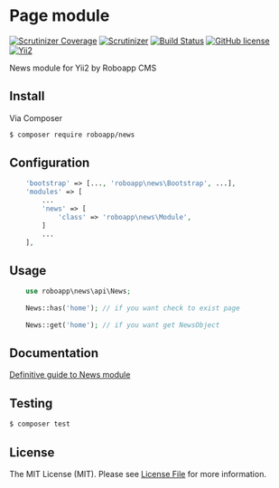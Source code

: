 # Page module
[![Scrutinizer Coverage](https://img.shields.io/scrutinizer/coverage/g/roboapp/news.svg?style=flat-square)](https://scrutinizer-ci.com/g/roboapp/news/?branch=master) [![Scrutinizer](https://img.shields.io/scrutinizer/g/roboapp/news.svg?style=flat-square)](https://scrutinizer-ci.com/g/roboapp/news/?branch=master) [![Build Status](https://img.shields.io/travis/roboapp/news/master.svg?style=flat-square)](https://travis-ci.org/roboapp/news) [![GitHub license](https://img.shields.io/badge/license-MIT-blue.svg?style=flat-square)](https://raw.githubusercontent.com/roboapp/news/master/LICENSE) [![Yii2](https://img.shields.io/badge/Powered_by-Yii_Framework-green.svg?style=flat-square)](http://www.yiiframework.com/)

News module for Yii2 by Roboapp CMS

## Install

Via Composer

``` bash
$ composer require roboapp/news
```
## Configuration

``` php
    'bootstrap' => [..., 'roboapp\news\Bootstrap', ...],
    'modules' => [
        ...
        'news' => [
            'class' => 'roboapp\news\Module',
        ]
        ...
    ],
```
## Usage

``` php
    use roboapp\news\api\News;
    
    News::has('home'); // if you want check to exist page
    
    News::get('home'); // if you want get NewsObject
```
## Documentation

[Definitive guide to News module](docs/README.md)

## Testing

``` bash
$ composer test
```

## License

The MIT License (MIT). Please see [License File](LICENSE.md) for more information.

